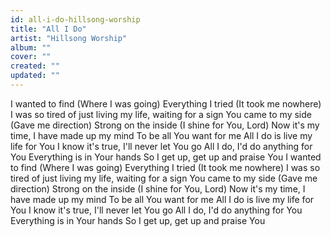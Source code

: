 ```yaml
---
id: all-i-do-hillsong-worship
title: "All I Do"
artist: "Hillsong Worship"
album: ""
cover: ""
created: ""
updated: ""
---
```


I wanted to find (Where I was going)
Everything I tried (It took me nowhere)
I was so tired of just living my life, waiting for a sign
You came to my side (Gave me direction)
Strong on the inside (I shine for You, Lord)
Now it's my time, I have made up my mind
To be all You want for me
All I do is live my life for You
I know it's true, I'll never let You go
All I do, I'd do anything for You
Everything is in Your hands
So I get up, get up and praise You
I wanted to find (Where I was going)
Everything I tried (It took me nowhere)
I was so tired of just living my life, waiting for a sign
You came to my side (Gave me direction)
Strong on the inside (I shine for You, Lord)
Now it's my time, I have made up my mind
To be all You want for me
All I do is live my life for You
I know it's true, I'll never let You go
All I do, I'd do anything for You
Everything is in Your hands
So I get up, get up and praise You